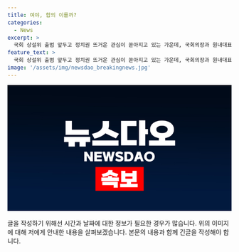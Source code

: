 ```yaml
---
title: 여야, 합의 이를까?
categories:
  - News
excerpt: >
  국회 상설위 출범 앞두고 정치권 뜨거운 관심이 쏟아지고 있는 가운데, 국회의장과 원내대표들이 원구성 논의를 위해 회동하며 뜨거운 논의가 이뤄졌다.
feature_text: >
  국회 상설위 출범 앞두고 정치권 뜨거운 관심이 쏟아지고 있는 가운데, 국회의장과 원내대표들이 원구성 논의를 위해 회동하며 뜨거운 논의가 이뤄졌다.
image: '/assets/img/newsdao_breakingnews.jpg'
---
```


<p><img src="/assets/img/newsdao_breakingnews.jpg" alt="pcversion 속보" /></p>

<p>글을 작성하기 위해선 시간과 날짜에 대한 정보가 필요한 경우가 많습니다. 위의 이미지에 대해 저에게 안내한 내용을 살펴보겠습니다. 본문의 내용과 함께 긴글을 작성해야 합니다.</p>


